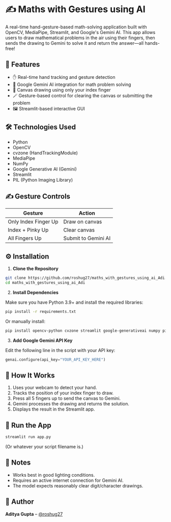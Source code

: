 
# ✍️ Maths with Gestures using AI

A real-time hand-gesture-based math-solving application built with OpenCV, MediaPipe, Streamlit, and Google's Gemini AI. This app allows users to draw mathematical problems in the air using their fingers, then sends the drawing to Gemini to solve it and return the answer—all hands-free!

## 🚀 Features

* ✋ Real-time hand tracking and gesture detection
* 🧠 Google Gemini AI integration for math problem solving
* 🎨 Canvas drawing using only your index finger
* 🪄 Gesture-based control for clearing the canvas or submitting the problem
* 🖼️ Streamlit-based interactive GUI

## 🛠️ Technologies Used

* Python
* OpenCV
* cvzone (HandTrackingModule)
* MediaPipe
* NumPy
* Google Generative AI (Gemini)
* Streamlit
* PIL (Python Imaging Library)

## ✍️ Gesture Controls

| Gesture              | Action              |
| -------------------- | ------------------- |
| Only Index Finger Up | Draw on canvas      |
| Index + Pinky Up     | Clear canvas        |
| All Fingers Up       | Submit to Gemini AI |

## ⚙️ Installation

1. **Clone the Repository**

```bash
git clone https://github.com/roshug27/maths_with_gestures_using_ai_Adi.git
cd maths_with_gestures_using_ai_Adi
```

2. **Install Dependencies**

Make sure you have Python 3.9+ and install the required libraries:

```bash
pip install -r requirements.txt
```

Or manually install:

```bash
pip install opencv-python cvzone streamlit google-generativeai numpy pillow
```

3. **Add Google Gemini API Key**

Edit the following line in the script with your API key:

```python
genai.configure(api_key="YOUR_API_KEY_HERE")
```

## 🧠 How It Works

1. Uses your webcam to detect your hand.
2. Tracks the position of your index finger to draw.
3. Press all 5 fingers up to send the canvas to Gemini.
4. Gemini processes the drawing and returns the solution.
5. Displays the result in the Streamlit app.

## 🏃 Run the App

```bash
streamlit run app.py
```

(Or whatever your script filename is.)

## 📌 Notes

* Works best in good lighting conditions.
* Requires an active internet connection for Gemini AI.
* The model expects reasonably clear digit/character drawings.

## 🙌 Author

**Aditya Gupta** – [@roshug27](https://github.com/roshug27)


